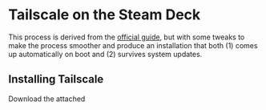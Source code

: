 # Tailscale on the Steam Deck

This process is derived from the [official guide][official-guide], but with some
tweaks to make the process smoother and produce an installation that both (1)
comes up automatically on boot and (2) survives system updates.

## Installing Tailscale

Download the attached

[official-guide]: https://tailscale.com/blog/steam-deck/
